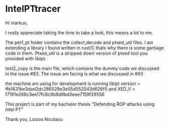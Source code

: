 # IntelPTtracer

Hi markus,

I really appreciate taking the time to take a look, this means a lot to me.

The perf_pt folder contains the collect,decode and ptxed_util files. I am extending a library I found written in rust/C thats why there is some garbage code in them. Ptxed_util is a stripped down version of ptxed tool you provided with libipt.

test2_copy is the main file, which contains the dummy code we discussed in the issue #93. The issue am facing is what we discussed in #93

the machine am using for development is running libipt version = ffe1631be3dad2dc286529e3e05d552043d626f0 and 
XED_V = f7191e268c3ee17fc8c9b8d9bd3eee7159f29556

This project is part of my bachelor thesis "Defending ROP attacks using Intel PT"

Thank you,
Loizos Nicolaou

